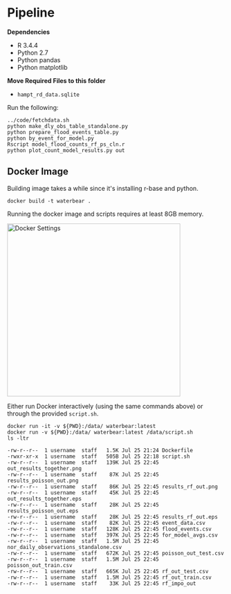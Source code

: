 # Pipeline

**Dependencies**

* R 3.4.4
* Python 2.7
* Python pandas
* Python matplotlib

**Move Required Files to this folder**

* `hampt_rd_data.sqlite`


Run the following:

```
../code/fetchdata.sh
python make_dly_obs_table_standalone.py
python prepare_flood_events_table.py
python by_event_for_model.py
Rscript model_flood_counts_rf_ps_cln.r
python plot_count_model_results.py out
```

## Docker Image

Building image takes a while since it's installing r-base and python.

```
docker build -t waterbear .
```

Running the docker image and scripts requires at least 8GB memory. 

<img src="https://github.com/matthewdmanning/flood_data/blob/containers/imgs/dockersettings.png" width="400" alt="Docker Settings">

Either run Docker interactively (using the same commands above) or through the provided `script.sh`.

```
docker run -it -v ${PWD}:/data/ waterbear:latest
docker run -v ${PWD}:/data/ waterbear:latest /data/script.sh
ls -ltr

-rw-r--r--  1 username  staff   1.5K Jul 25 21:24 Dockerfile
-rwxr-xr-x  1 username  staff   505B Jul 25 22:18 script.sh
-rw-r--r--  1 username  staff   139K Jul 25 22:45 out_results_together.png
-rw-r--r--  1 username  staff    87K Jul 25 22:45 results_poisson_out.png
-rw-r--r--  1 username  staff    86K Jul 25 22:45 results_rf_out.png
-rw-r--r--  1 username  staff    45K Jul 25 22:45 out_results_together.eps
-rw-r--r--  1 username  staff    28K Jul 25 22:45 results_poisson_out.eps
-rw-r--r--  1 username  staff    28K Jul 25 22:45 results_rf_out.eps
-rw-r--r--  1 username  staff    82K Jul 25 22:45 event_data.csv
-rw-r--r--  1 username  staff   128K Jul 25 22:45 flood_events.csv
-rw-r--r--  1 username  staff   397K Jul 25 22:45 for_model_avgs.csv
-rw-r--r--  1 username  staff   1.5M Jul 25 22:45 nor_daily_observations_standalone.csv
-rw-r--r--  1 username  staff   672K Jul 25 22:45 poisson_out_test.csv
-rw-r--r--  1 username  staff   1.5M Jul 25 22:45 poisson_out_train.csv
-rw-r--r--  1 username  staff   665K Jul 25 22:45 rf_out_test.csv
-rw-r--r--  1 username  staff   1.5M Jul 25 22:45 rf_out_train.csv
-rw-r--r--  1 username  staff    33K Jul 25 22:45 rf_impo_out
```